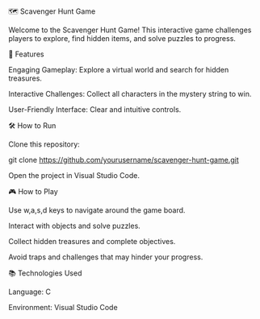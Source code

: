 🗺️ Scavenger Hunt Game

Welcome to the Scavenger Hunt Game! This interactive game challenges players to explore, find hidden items, and solve puzzles to progress.

🚀 Features

Engaging Gameplay: Explore a virtual world and search for hidden treasures.

Interactive Challenges: Collect all characters in the mystery string to win.

User-Friendly Interface: Clear and intuitive controls.

🛠️ How to Run

Clone this repository:

git clone https://github.com/yourusername/scavenger-hunt-game.git

Open the project in Visual Studio Code.

🎮 How to Play

Use w,a,s,d keys to navigate around the game board.

Interact with objects and solve puzzles.

Collect hidden treasures and complete objectives.

Avoid traps and challenges that may hinder your progress.

📚 Technologies Used

Language: C

Environment: Visual Studio Code
